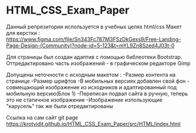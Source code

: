 # HTML_CSS_Exam_Paper

Данный репрезитории используется в учебных целях html/css
Макет для верстки : https://www.figma.com/file/Sn343Fc787M3FSzDkGexs9/Free-Landing-Page-Design-(Community)?node-id=5-123&t=mYL9Zn8Szed4J03t-0

Для страницы был  создан адаптив с помощью библеотеки Bootstrap.
Оттредактировано часть изображений - в графическом редакторе Gimp

Допущены неточности с исходным макетом :
-Размер контента на странице
-Размер шрифтов 
-В мобильных версиях добавлен свой фон  - совмещающий изображение из исходников и адаптированный под мобильную версию(Блок 1)
-Переписан подвал сайта в ручную, теперь это не статичное изображение 
-Изображение изпользующие "карусель" так же были отредактированы 

Ссылка на сам сайт git page
https://krotvidit.github.io/HTML_CSS_Exam_Paper/src/HTML/index.html 
